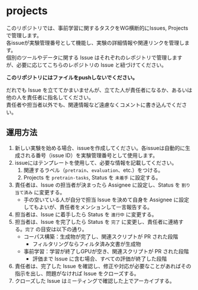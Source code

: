 # projects 
このリポジトリでは、事前学習に関するタスクをWG横断的にIssues, Projects で管理します。<br>
各issueが実験管理番号として機能し、実験の詳細情報や関連リンクを管理します。<br>
個別のツールやデータに関する Issue はそれぞれのレポジトリで管理しますが、必要に応じてこちらのレポジトリの Issue と紐づけてください。

**このリポジトリにはファイルをpushしないでください。** 

だれでも Issue を立ててかまいませんが、立てた人が責任者になるか、あるいは他の人を責任者に指名してください。<br>
責任者や担当者以外でも、関連情報など遠慮なくコメントに書き込んでください。

## 運用方法
1. 新しい実験を始める場合、issueを作成してください。各issueは自動的に生成される番号（issue ID）を実験管理番号として使用します。
2. issueにはテンプレートを使用して、必要な情報を記載してください。
   1. 関連するラベル（`pretrain`、`evaluation`、etc.）をつける。
   2. Projects を `pretrain-tasks`, Status を `未着手` に設定する。
3. 責任者は、Issue の担当者が決まったら Assignee に設定し、Status を `割り当て済み` に変更する。
   - 手の空いている人が自分で担当 Issue を決めて自身を Assignee に設定してもよいが、責任者をメンションして一言報告する。
4. 担当者は、Issue に着手したら Status を `進行中` に変更する。
5. 担当者は、Issue を完了したら Status を `完了` に変更し、責任者に連絡する。`完了` の目安は以下の通り。
   - コーパス構築：生成物が完了し、関連スクリプトが PR された段階
      - フィルタリングならフィルタ済み文書が生成物
   - 事前学習：学習が終了しGPUが空き、関連スクリプトが PR された段階
      - 評価まで Issue に含む場合、すべての評価が終了した段階
6. 責任者は、完了した Issue を確認し、修正や対応が必要なことがあればその指示を出し、問題がなければ Issue をクローズする。
7. クローズした Issue はミーティングで確認した上でアーカイブする。
